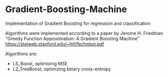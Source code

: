 # Gradient-Boosting-Machine
Implementation of Gradient Boosting for regression and classification

Algorithms were implemented according to a paper by Jerome H. Friedman "Greedy Function Approximation: A Gradient Boosting Machine" https://statweb.stanford.edu/~jhf/ftp/trebst.pdf

Algorithms are:
- LS_Boost, optimizing MSE
- L2_TreeBoost, optimizing binary cross-entropy
